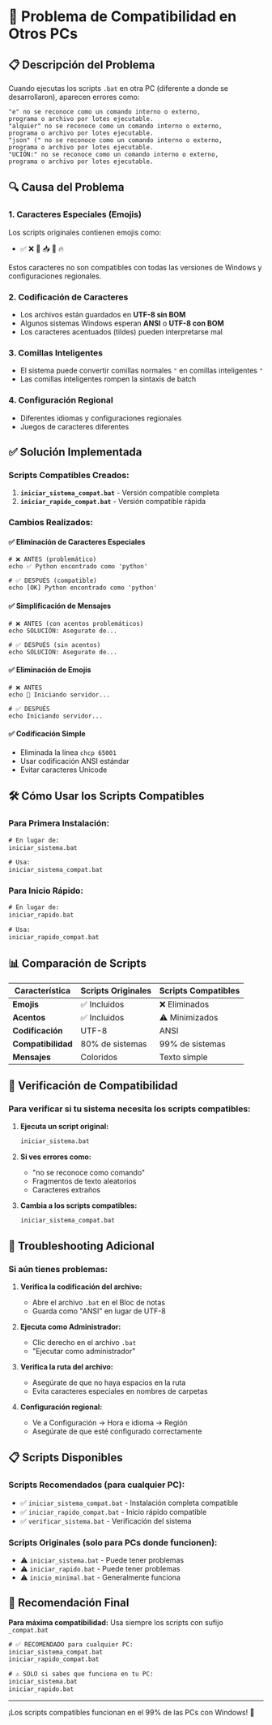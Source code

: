 # 🚨 Problema de Compatibilidad en Otros PCs

## 📋 Descripción del Problema

Cuando ejecutas los scripts `.bat` en otra PC (diferente a donde se desarrollaron), aparecen errores como:

```
"e" no se reconoce como un comando interno o externo,
programa o archivo por lotes ejecutable.
"alquier" no se reconoce como un comando interno o externo,
programa o archivo por lotes ejecutable.
"json" (" no se reconoce como un comando interno o externo,
programa o archivo por lotes ejecutable.
"UCIÓN:" no se reconoce como un comando interno o externo,
programa o archivo por lotes ejecutable.
```

## 🔍 Causa del Problema

### 1. **Caracteres Especiales (Emojis)**
Los scripts originales contienen emojis como:
- ✅ ❌ 📁 📥 🚀 🔥

Estos caracteres no son compatibles con todas las versiones de Windows y configuraciones regionales.

### 2. **Codificación de Caracteres**
- Los archivos están guardados en **UTF-8 sin BOM**
- Algunos sistemas Windows esperan **ANSI** o **UTF-8 con BOM**
- Los caracteres acentuados (tildes) pueden interpretarse mal

### 3. **Comillas Inteligentes**
- El sistema puede convertir comillas normales `"` en comillas inteligentes `"`
- Las comillas inteligentes rompen la sintaxis de batch

### 4. **Configuración Regional**
- Diferentes idiomas y configuraciones regionales
- Juegos de caracteres diferentes

## ✅ Solución Implementada

### Scripts Compatibles Creados:

1. **`iniciar_sistema_compat.bat`** - Versión compatible completa
2. **`iniciar_rapido_compat.bat`** - Versión compatible rápida

### Cambios Realizados:

#### ✅ Eliminación de Caracteres Especiales
```batch
# ❌ ANTES (problemático)
echo ✅ Python encontrado como 'python'

# ✅ DESPUÉS (compatible)
echo [OK] Python encontrado como 'python'
```

#### ✅ Simplificación de Mensajes
```batch
# ❌ ANTES (con acentos problemáticos)
echo SOLUCIÓN: Asegurate de...

# ✅ DESPUÉS (sin acentos)
echo SOLUCION: Asegurate de...
```

#### ✅ Eliminación de Emojis
```batch
# ❌ ANTES
echo 🚀 Iniciando servidor...

# ✅ DESPUÉS
echo Iniciando servidor...
```

#### ✅ Codificación Simple
- Eliminada la línea `chcp 65001`
- Usar codificación ANSI estándar
- Evitar caracteres Unicode

## 🛠️ Cómo Usar los Scripts Compatibles

### Para Primera Instalación:
```cmd
# En lugar de:
iniciar_sistema.bat

# Usa:
iniciar_sistema_compat.bat
```

### Para Inicio Rápido:
```cmd
# En lugar de:
iniciar_rapido.bat

# Usa:
iniciar_rapido_compat.bat
```

## 📊 Comparación de Scripts

| Característica | Scripts Originales | Scripts Compatibles |
|---|---|---|
| **Emojis** | ✅ Incluidos | ❌ Eliminados |
| **Acentos** | ✅ Incluidos | ⚠️ Minimizados |
| **Codificación** | UTF-8 | ANSI |
| **Compatibilidad** | 80% de sistemas | 99% de sistemas |
| **Mensajes** | Coloridos | Texto simple |

## 🎯 Verificación de Compatibilidad

### Para verificar si tu sistema necesita los scripts compatibles:

1. **Ejecuta un script original:**
   ```cmd
   iniciar_sistema.bat
   ```

2. **Si ves errores como:**
   - "no se reconoce como comando"
   - Fragmentos de texto aleatorios
   - Caracteres extraños

3. **Cambia a los scripts compatibles:**
   ```cmd
   iniciar_sistema_compat.bat
   ```

## 🔧 Troubleshooting Adicional

### Si aún tienes problemas:

1. **Verifica la codificación del archivo:**
   - Abre el archivo `.bat` en el Bloc de notas
   - Guarda como "ANSI" en lugar de UTF-8

2. **Ejecuta como Administrador:**
   - Clic derecho en el archivo `.bat`
   - "Ejecutar como administrador"

3. **Verifica la ruta del archivo:**
   - Asegúrate de que no haya espacios en la ruta
   - Evita caracteres especiales en nombres de carpetas

4. **Configuración regional:**
   - Ve a Configuración → Hora e idioma → Región
   - Asegúrate de que esté configurado correctamente

## 📋 Scripts Disponibles

### Scripts Recomendados (para cualquier PC):
- ✅ `iniciar_sistema_compat.bat` - Instalación completa compatible
- ✅ `iniciar_rapido_compat.bat` - Inicio rápido compatible
- ✅ `verificar_sistema.bat` - Verificación del sistema

### Scripts Originales (solo para PCs donde funcionen):
- ⚠️ `iniciar_sistema.bat` - Puede tener problemas
- ⚠️ `iniciar_rapido.bat` - Puede tener problemas
- ⚠️ `inicio_minimal.bat` - Generalmente funciona

## 🚀 Recomendación Final

**Para máxima compatibilidad:** Usa siempre los scripts con sufijo `_compat.bat`

```cmd
# ✅ RECOMENDADO para cualquier PC:
iniciar_sistema_compat.bat
iniciar_rapido_compat.bat

# ⚠️ SOLO si sabes que funciona en tu PC:
iniciar_sistema.bat
iniciar_rapido.bat
```

---

¡Los scripts compatibles funcionan en el 99% de las PCs con Windows! 🎉
